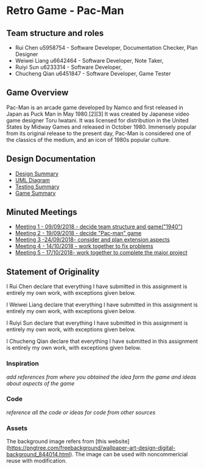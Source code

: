 # Retro Game - Pac-Man

## Team structure and roles 
+ Rui Chen u5958754 - Software Developer, Documentation Checker, Plan Designer
+ Weiwei Liang u6642464 - Software Developer, Note Taker, 
+ Ruiyi Sun u6233314 - Software Developer, 
+ Chucheng Qian u6451847 - Software Developer, Game Tester

## Game Overview 

Pac-Man is an arcade game developed by Namco and first released in Japan as Puck Man in May 1980.[2][3] It was created by Japanese video game designer Toru Iwatani. It was licensed for distribution in the United States by Midway Games and released in October 1980. Immensely popular from its original release to the present day, Pac-Man is considered one of the classics of the medium, and an icon of 1980s popular culture.

## Design Documentation 
+ [Design Summary](https://gitlab.cecs.anu.edu.au/u5958754/RetroGame2018s2/wikis/The-PacMan-Design-Summary)
+ [UML Diagram](umldiagram)
+ [Testing Summary](testingsummary)
+ [Game Summary](https://gitlab.cecs.anu.edu.au/u5958754/RetroGame2018s2/wikis/Game-Summary)

## Minuted Meetings
+ [Meeting 1 - 09/09/2018 - decide team structure and game("1940")](https://gitlab.cecs.anu.edu.au/u5958754/RetroGame2018s2/wikis/meeting1)
+ [Meeting 2 - 19/09/2018 - decide "Pac-man" game](https://gitlab.cecs.anu.edu.au/u5958754/RetroGame2018s2/wikis/meeting2)
+ [Meeting 3 -24/09/2018- consider and plan extension aspects](https://gitlab.cecs.anu.edu.au/u5958754/RetroGame2018s2/wikis/Meeting3)
+ [Meeting 4 - 14/10/2018 - work together to fix problems](https://gitlab.cecs.anu.edu.au/u5958754/RetroGame2018s2/wikis/Meeting4)
+ [Meeting 5 - 17/10/2018- work together to complete the major project](https://gitlab.cecs.anu.edu.au/u5958754/RetroGame2018s2/wikis/Meeting-5)

## Statement of Originality

I Rui Chen declare that everything I have submitted in this
assignment is entirely my own work, with exceptions given below.

I Weiwei Liang declare that everything I have submitted in this
assignment is entirely my own work, with exceptions given below.

I Ruiyi Sun declare that everything I have submitted in this
assignment is entirely my own work, with exceptions given below.

I Chucheng Qian declare that everything I have submitted in this
assignment is entirely my own work, with exceptions given below.

### Inspiration

_add references from where you obtained the idea form the game and ideas about aspects of the game_

### Code

_reference all the code or ideas for code from other sources_

### Assets 
The background image refers from [this website] (https://pngtree.com/freebackground/wallpaper-art-design-digital-background_844014.html). The image can be used with noncommericial reuse with modification.



